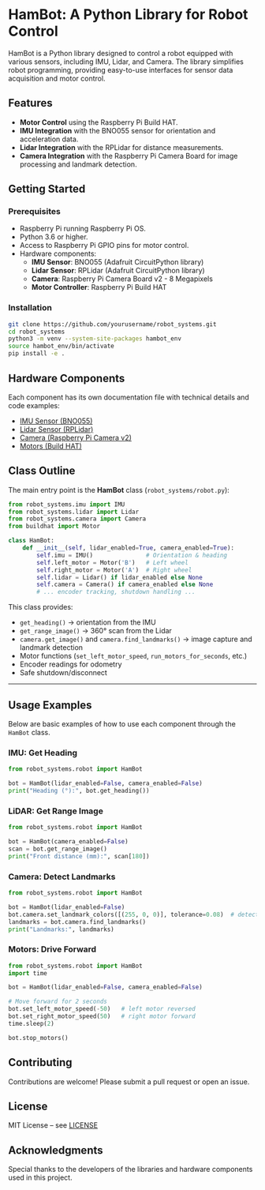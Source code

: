 # HamBot: A Python Library for Robot Control

HamBot is a Python library designed to control a robot equipped with various sensors, including IMU, Lidar, and Camera. The library simplifies robot programming, providing easy-to-use interfaces for sensor data acquisition and motor control.

## Features
- **Motor Control** using the Raspberry Pi Build HAT.
- **IMU Integration** with the BNO055 sensor for orientation and acceleration data.
- **Lidar Integration** with the RPLidar for distance measurements.
- **Camera Integration** with the Raspberry Pi Camera Board for image processing and landmark detection.

## Getting Started

### Prerequisites
- Raspberry Pi running Raspberry Pi OS.
- Python 3.6 or higher.
- Access to Raspberry Pi GPIO pins for motor control.
- Hardware components:
  - **IMU Sensor**: BNO055 (Adafruit CircuitPython library)
  - **Lidar Sensor**: RPLidar (Adafruit CircuitPython library)
  - **Camera**: Raspberry Pi Camera Board v2 - 8 Megapixels
  - **Motor Controller**: Raspberry Pi Build HAT

### Installation

```bash
git clone https://github.com/yourusername/robot_systems.git
cd robot_systems
python3 -m venv --system-site-packages hambot_env
source hambot_env/bin/activate
pip install -e .
````

## Hardware Components

Each component has its own documentation file with technical details and code examples:

* [IMU Sensor (BNO055)](docs/IMU.md)
* [Lidar Sensor (RPLidar)](docs/lidar.md)
* [Camera (Raspberry Pi Camera v2)](docs/camera.md)
* [Motors (Build HAT)](docs/motors.md)

## Class Outline

The main entry point is the **HamBot** class (`robot_systems/robot.py`):

```python
from robot_systems.imu import IMU
from robot_systems.lidar import Lidar
from robot_systems.camera import Camera
from buildhat import Motor

class HamBot:
    def __init__(self, lidar_enabled=True, camera_enabled=True):
        self.imu = IMU()               # Orientation & heading
        self.left_motor = Motor('B')   # Left wheel
        self.right_motor = Motor('A')  # Right wheel
        self.lidar = Lidar() if lidar_enabled else None
        self.camera = Camera() if camera_enabled else None
        # ... encoder tracking, shutdown handling ...
```

This class provides:

* `get_heading()` → orientation from the IMU
* `get_range_image()` → 360° scan from the Lidar
* `camera.get_image()` and `camera.find_landmarks()` → image capture and landmark detection
* Motor functions (`set_left_motor_speed`, `run_motors_for_seconds`, etc.)
* Encoder readings for odometry
* Safe shutdown/disconnect
---
## Usage Examples

Below are basic examples of how to use each component through the `HamBot` class.

### IMU: Get Heading
```python
from robot_systems.robot import HamBot

bot = HamBot(lidar_enabled=False, camera_enabled=False)
print("Heading (°):", bot.get_heading())
````

### LiDAR: Get Range Image

```python
from robot_systems.robot import HamBot

bot = HamBot(camera_enabled=False)
scan = bot.get_range_image()
print("Front distance (mm):", scan[180])
```

### Camera: Detect Landmarks

```python
from robot_systems.robot import HamBot

bot = HamBot(lidar_enabled=False)
bot.camera.set_landmark_colors([(255, 0, 0)], tolerance=0.08)  # detect red
landmarks = bot.camera.find_landmarks()
print("Landmarks:", landmarks)
```

### Motors: Drive Forward

```python
from robot_systems.robot import HamBot
import time

bot = HamBot(lidar_enabled=False, camera_enabled=False)

# Move forward for 2 seconds
bot.set_left_motor_speed(-50)   # left motor reversed
bot.set_right_motor_speed(50)   # right motor forward
time.sleep(2)

bot.stop_motors()
```


## Contributing

Contributions are welcome! Please submit a pull request or open an issue.

## License

MIT License – see [LICENSE](LICENSE)

## Acknowledgments

Special thanks to the developers of the libraries and hardware components used in this project.

